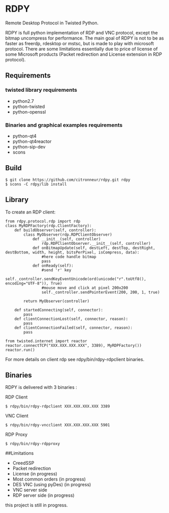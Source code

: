# RDPY

Remote Desktop Protocol in Twisted Python.

RDPY is full python implementation of RDP and VNC protocol, except the bitmap uncompress for performance. The main goal of RDPY is not to be as faster as freerdp, rdesktop or mstsc, but is made to play with microsoft protocol. There are some limitations essentially due to price of license of some Microsoft products (Packet redirection and License extension in RDP protocol).

## Requirements

### twisted library requirements

* python2.7
* python-twisted
* python-openssl

### Binaries and graphical examples requirements

* python-qt4
* python-qt4reactor
* python-sip-dev
* scons

## Build
```
$ git clone https://github.com/citronneur/rdpy.git rdpy
$ scons -C rdpy/lib install
```

## Library
To create an RDP client:
```
from rdpy.protocol.rdp import rdp
class MyRDPFactory(rdp.ClientFactory):
    def buildObserver(self, controller):
        class MyObserver(rdp.RDPClientObserver)
			def __init__(self, controller)
				rdp.RDPClientObserver.__init__(self, controller)
			def onBitmapUpdate(self, destLeft, destTop, destRight, destBottom, width, height, bitsPerPixel, isCompress, data):
				#here code handle bitmap
				pass
			def onReady(self):
				#send 'r' key
				self._controller.sendKeyEventUnicode(ord(unicode("r".toUtf8(), encoding="UTF-8")), True)
				#mouse move and click at pixel 200x200
				self._controller.sendPointerEvent(200, 200, 1, true)

		return MyObserver(controller)

    def startedConnecting(self, connector):
        pass
    def clientConnectionLost(self, connector, reason):
        pass
    def clientConnectionFailed(self, connector, reason):
        pass

from twisted.internet import reactor
reactor.connectTCP("XXX.XXX.XXX.XXX", 3389), MyRDPFactory())
reactor.run()
```
For more details on client rdp see rdpy/bin/rdpy-rdpclient binaries.

## Binaries
RDPY is delivered with 3 binaries : 

RDP Client
```
$ rdpy/bin/rdpy-rdpclient XXX.XXX.XXX.XXX 3389
```

VNC Client
```
$ rdpy/bin/rdpy-vncclient XXX.XXX.XXX.XXX 5901
```

RDP Proxy
```
$ rdpy/bin/rdpy-rdpproxy
```

##Limitations
* CreedSSP
* Packet redirection
* License (in progress)
* Most common orders (in progress)
* DES VNC (using pyDes) (in progress)
* VNC server side
* RDP server side (in progress)

this project is still in progress.
